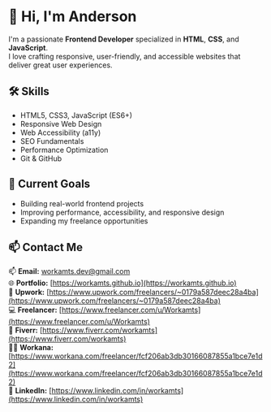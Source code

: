 # 👋 Hi, I'm Anderson

I'm a passionate **Frontend Developer** specialized in **HTML**, **CSS**, and **JavaScript**.  
I love crafting responsive, user-friendly, and accessible websites that deliver great user experiences.

## 🛠️ Skills
- HTML5, CSS3, JavaScript (ES6+)
- Responsive Web Design
- Web Accessibility (a11y)
- SEO Fundamentals
- Performance Optimization
- Git & GitHub

## 🚀 Current Goals
- Building real-world frontend projects
- Improving performance, accessibility, and responsive design
- Expanding my freelance opportunities

## 📫 Contact Me
📫 **Email:** [workamts.dev@gmail.com](mailto:workamts.dev@gmail.com)  
🌐 **Portfolio:** [https://workamts.github.io](https://workamts.github.io)  
💼 **Upwork:** [https://www.upwork.com/freelancers/~0179a587deec28a4ba](https://www.upwork.com/freelancers/~0179a587deec28a4ba)  
💻 **Freelancer:** [https://www.freelancer.com/u/Workamts](https://www.freelancer.com/u/Workamts)  
🎯 **Fiverr:** [https://www.fiverr.com/workamts](https://www.fiverr.com/workamts)  
🧑‍💼 **Workana:** [https://www.workana.com/freelancer/fcf206ab3db30166087855a1bce7e1d2](https://www.workana.com/freelancer/fcf206ab3db30166087855a1bce7e1d2)  
🔗 **LinkedIn:** [https://www.linkedin.com/in/workamts](https://www.linkedin.com/in/workamts)  

